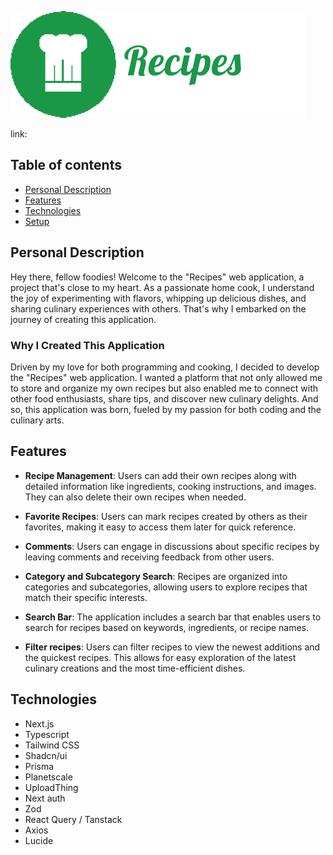 ![Logo](/src/img/logo/Logo-text.jpg)

link:

## Table of contents

- [Personal Description](#personal-description)
- [Features](#features)
- [Technologies](#technologies)
- [Setup](#setup)

## Personal Description

Hey there, fellow foodies! Welcome to the "Recipes" web application, a project that's close to my heart. As a passionate home cook, I understand the joy of experimenting with flavors, whipping up delicious dishes, and sharing culinary experiences with others. That's why I embarked on the journey of creating this application.

### Why I Created This Application

Driven by my love for both programming and cooking, I decided to develop the "Recipes" web application. I wanted a platform that not only allowed me to store and organize my own recipes but also enabled me to connect with other food enthusiasts, share tips, and discover new culinary delights. And so, this application was born, fueled by my passion for both coding and the culinary arts.

## Features

- **Recipe Management**: Users can add their own recipes along with detailed information like ingredients, cooking instructions, and images. They can also delete their own recipes when needed.

- **Favorite Recipes**: Users can mark recipes created by others as their favorites, making it easy to access them later for quick reference.

- **Comments**: Users can engage in discussions about specific recipes by leaving comments and receiving feedback from other users.

- **Category and Subcategory Search**: Recipes are organized into categories and subcategories, allowing users to explore recipes that match their specific interests.

- **Search Bar**: The application includes a search bar that enables users to search for recipes based on keywords, ingredients, or recipe names.

- **Filter recipes**: Users can filter recipes to view the newest additions and the quickest recipes. This allows for easy exploration of the latest culinary creations and the most time-efficient dishes.

## Technologies

- Next.js
- Typescript
- Tailwind CSS
- Shadcn/ui
- Prisma
- Planetscale
- UploadThing
- Next auth
- Zod
- React Query / Tanstack
- Axios
- Lucide

##
